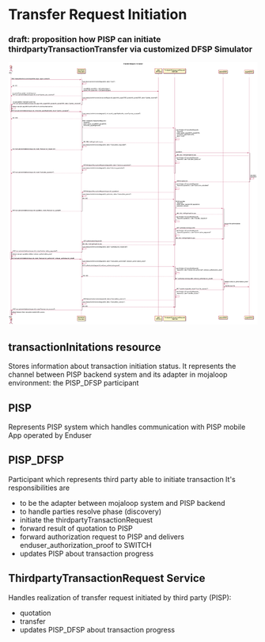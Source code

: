 # Transfer Request Initiation

### draft: proposition how PISP can initiate thirdpartyTransactionTransfer via customized DFSP Simulator
![transfer_initiation_draft](../out/implementation/transfer-request-initiation/Transfer%20Request%20Initiation.png)

## transactionInitations resource

Stores information about transaction initiation status. It represents the channel between PISP backend system and its adapter in mojaloop environment: the PISP_DFSP participant

## PISP
Represents PISP system which handles communication with PISP mobile App operated by Enduser


## PISP_DFSP

Participant which represents third party  able to initiate transaction
It's responsibilities are 
  - to be the adapter between mojaloop system and PISP backend
  - to handle parties resolve phase (discovery)
  - initiate the thirdpartyTransactionRequest
  - forward result of quotation to PISP
  - forward authorization request to PISP and delivers enduser_authorization_proof to SWITCH
  - updates PISP about transaction progress
  
## ThirdpartyTransactionRequest Service 

Handles realization of transfer request initiated by third party (PISP):
  - quotation
  - transfer
  - updates PISP_DFSP about transaction progress